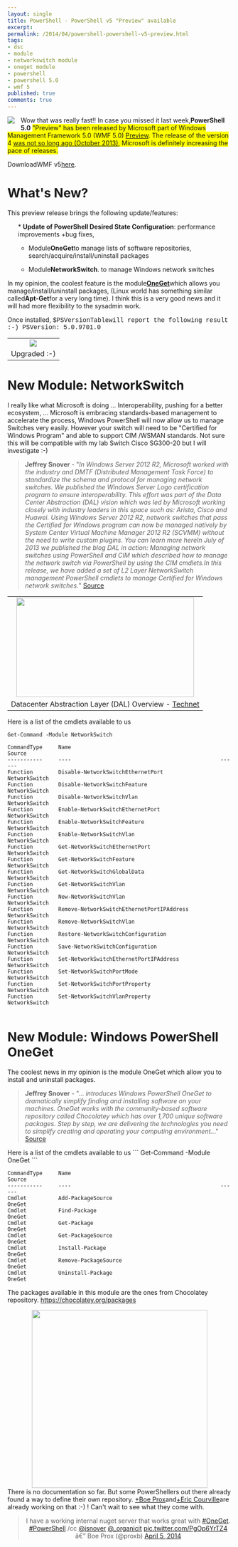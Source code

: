 ```yaml
---
layout: single
title: PowerShell - PowerShell v5 "Preview" available
excerpt: 
permalink: /2014/04/powershell-powershell-v5-preview.html
tags: 
- dsc
- module
- networkswitch module
- oneget module
- powershell
- powershell 5.0
- wmf 5
published: true
comments: true
---
```


 
 <a href="{{ base_path }}/images/2014/20140406_PowerShell_-_PowerShell_v5_Preview_available/2014-04-04_22-04-15__926260955__-154x111.png" imageanchor="1" style="clear: left; float: left; margin-bottom: 1em; margin-right: 1em;"><img border="0" src="{{ base_path }}/images/2014/20140406_PowerShell_-_PowerShell_v5_Preview_available/2014-04-04_22-04-15__926260955__-154x111.png" /></a>
Wow that was really fast!! In case you missed it last week,<b>PowerShell 5.0</b> <span style="background-color: yellow;">"Preview" has been released by Microsoft part of Windows Management Framework 5.0 (WMF 5.0) <u>Preview</u>. The release of the version 4 <a href="{{ base_path }}/2013/10/powershell-40-is-now-available.html" target="_blank">was not so long ago (October 2013)</a>, Microsoft is definitely increasing the pace of releases.

DownloadWMF v5<a href="http://www.microsoft.com/en-us/download/details.aspx?id=42316" target="_blank">here</a>.




# <b>What's New?</b>

<div>This preview release brings the following update/features:</div><ul>
* <b>Update of PowerShell Desired State Configuration</b>: performance improvements +bug fixes,

* Module<b>OneGet</b>to manage lists of software repositories, search/acquire/install/uninstall packages

* Module<b>NetworkSwitch</b>. to manage Windows network switches
</ul>
In my opinion, the coolest feature is the module<b><u>OneGet</u></b>which allows you manage/install/uninstall packages, (Linux world has something similar called<b>Apt-Get</b>for a very long time). I think this is a very good news and it will had more flexibility to the sysadmin work.

Once installed, <span style="font-family: Courier New, Courier, monospace;">$PSVersionTablewill report the following result :-) <span style="font-family: Courier New, Courier, monospace;">PSVersion: 5.0.9701.0



<table align="center" cellpadding="0" cellspacing="0" class="tr-caption-container" style="margin-left: auto; margin-right: auto; text-align: center;"><tbody><tr><td style="text-align: center;"><a href="{{ base_path }}/images/2014/20140406_PowerShell_-_PowerShell_v5_Preview_available/2014-04-04_22-29-18__886812005__-692x298.png" imageanchor="1" style="margin-left: auto; margin-right: auto;"><img border="0" src="{{ base_path }}/images/2014/20140406_PowerShell_-_PowerShell_v5_Preview_available/2014-04-04_22-29-18__886812005__-692x298.png" /></a></td></tr><tr><td class="tr-caption" style="text-align: center;">Upgraded :-)</td></tr></tbody></table>




# New Module: NetworkSwitch

<div>I really like what Microsoft is doing ... Interoperability, pushing for a better ecosystem, ... Microsoft is embracing standards-based management to accelerate the process, Windows PowerShell will now allow us to manage Switches very easily. However your switch will need to be "Certified for Windows Program" and able to support CIM /WSMAN standards. Not sure this will be compatible with my lab Switch Cisco SG300-20 but I will investigate :-)</div><blockquote class="tr_bq"><b>Jeffrey Snover</b> - "<i>In Windows Server 2012 R2, Microsoft worked with the industry and DMTF (Distributed Management Task Force) to standardize the schema and protocol for managing network switches. We published the Windows Server Logo certification program to ensure interoperability. This effort was part of the Data Center Abstraction (DAL) vision which was led by Microsoft working closely with industry leaders in this space such as: Arista, Cisco and Huawei. Using Windows Server 2012 R2, network switches that pass the Certified for Windows program can now be managed natively by System Center Virtual Machine Manager 2012 R2 (SCVMM) without the need to write custom plugins. You can learn more here</i><i>In July of 2013 we published the blog DAL in action: Managing network switches using PowerShell and CIM which described how to manage the network switch via PowerShell by using the CIM cmdlets.</i><i>In this release, we have added a set of L2 Layer NetworkSwitch management PowerShell cmdlets to manage Certified for Windows network switches.</i>" <a href="http://blogs.technet.com/b/windowsserver/archive/2014/04/03/windows-management-framework-v5-preview.aspx" target="_blank">Source</a></blockquote>
<table align="center" cellpadding="0" cellspacing="0" class="tr-caption-container" style="margin-left: auto; margin-right: auto; text-align: center;"><tbody><tr><td style="text-align: center;"><a href="{{ base_path }}/images/2014/20140406_PowerShell_-_PowerShell_v5_Preview_available/IC666259__278754328__-557x313.jpg" imageanchor="1" style="margin-left: auto; margin-right: auto;"><img border="0" src="{{ base_path }}/images/2014/20140406_PowerShell_-_PowerShell_v5_Preview_available/IC666259__278754328__-557x313.jpg" height="223" width="400" /></a></td></tr><tr><td class="tr-caption" style="text-align: center;">Datacenter Abstraction Layer (DAL) Overview - <a href="http://technet.microsoft.com/en-us/library/dn265975.aspx" target="_blank">Technet</a></td></tr></tbody></table>


Here is a list of the cmdlets available to us
```
Get-Command -Module NetworkSwitch
```


```
CommandType     Name                                               Source
-----------     ----                                               ------
Function        Disable-NetworkSwitchEthernetPort                  NetworkSwitch
Function        Disable-NetworkSwitchFeature                       NetworkSwitch
Function        Disable-NetworkSwitchVlan                          NetworkSwitch
Function        Enable-NetworkSwitchEthernetPort                   NetworkSwitch
Function        Enable-NetworkSwitchFeature                        NetworkSwitch
Function        Enable-NetworkSwitchVlan                           NetworkSwitch
Function        Get-NetworkSwitchEthernetPort                      NetworkSwitch
Function        Get-NetworkSwitchFeature                           NetworkSwitch
Function        Get-NetworkSwitchGlobalData                        NetworkSwitch
Function        Get-NetworkSwitchVlan                              NetworkSwitch
Function        New-NetworkSwitchVlan                              NetworkSwitch
Function        Remove-NetworkSwitchEthernetPortIPAddress          NetworkSwitch
Function        Remove-NetworkSwitchVlan                           NetworkSwitch
Function        Restore-NetworkSwitchConfiguration                 NetworkSwitch
Function        Save-NetworkSwitchConfiguration                    NetworkSwitch
Function        Set-NetworkSwitchEthernetPortIPAddress             NetworkSwitch
Function        Set-NetworkSwitchPortMode                          NetworkSwitch
Function        Set-NetworkSwitchPortProperty                      NetworkSwitch
Function        Set-NetworkSwitchVlanProperty                      NetworkSwitch
```

```

```


# New Module: Windows PowerShell OneGet

<div>The coolest news in my opinion is the module OneGet which allow you to install and uninstall packages.</div><blockquote class="tr_bq"><b>Jeffrey Snover</b> - "... <i>introduces Windows PowerShell OneGet to dramatically simplify finding and installing software on your machines. OneGet works with the community-based software repository called Chocolatey which has over 1,700 unique software packages. Step by step, we are delivering the technologies you need to simplify creating and operating your computing environment..</i>." <a href="http://blogs.technet.com/b/windowsserver/archive/2014/04/03/windows-management-framework-v5-preview.aspx" target="_blank">Source</a></blockquote>
Here is a list of the cmdlets available to us
```
Get-Command -Module OneGet
```


```
CommandType     Name                                               Source
-----------     ----                                               ------
Cmdlet          Add-PackageSource                                  OneGet
Cmdlet          Find-Package                                       OneGet
Cmdlet          Get-Package                                        OneGet
Cmdlet          Get-PackageSource                                  OneGet
Cmdlet          Install-Package                                    OneGet
Cmdlet          Remove-PackageSource                               OneGet
Cmdlet          Uninstall-Package                                  OneGet

```

The packages available in this module are the ones from Chocolatey repository.
<a href="https://chocolatey.org/packages">https://chocolatey.org/packages</a>

<div class="separator" style="clear: both; text-align: center;"><a href="{{ base_path }}/images/2014/20140406_PowerShell_-_PowerShell_v5_Preview_available/2014-04-04_21-55-52__1628079001__-1024x1034.png" imageanchor="1" style="margin-left: 1em; margin-right: 1em;"><img border="0" src="{{ base_path }}/images/2014/20140406_PowerShell_-_PowerShell_v5_Preview_available/2014-04-04_21-55-52__1628079001__-1024x1034.png" height="400" width="395" /></a></div>
There is no documentation so far. But some PowerShellers out there already found a way to define their own repository. <a class="g-profile" href="https://plus.google.com/100797865397105871021" target="_blank">+Boe Prox</a>and<a class="g-profile" href="https://plus.google.com/116113824901529664420" target="_blank">+Eric Courville</a>are already working on that :-) ! Can't wait to see what they come with.


<center><blockquote class="twitter-tweet" lang="en">I have a working internal nuget server that works great with <a href="https://twitter.com/search?q=%23OneGet&amp;src=hash">#OneGet</a>. <a href="https://twitter.com/search?q=%23PowerShell&amp;src=hash">#PowerShell</a> /cc <a href="https://twitter.com/jsnover">@jsnover</a> <a href="https://twitter.com/_organicit">@_organicit</a> <a href="http://t.co/PgOp6YrTZ4">pic.twitter.com/PgOp6YrTZ4</a>
â€” Boe Prox (@proxb) <a href="https://twitter.com/proxb/statuses/452295588432711681">April 5, 2014</a></blockquote><script async="" charset="utf-8" src="//platform.twitter.com/widgets.js"></script></center>




